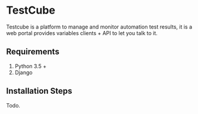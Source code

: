 # TestCube
Testcube is a platform to manage and monitor automation test results, it is a web portal provides variables clients + API to let you talk to it.



## Requirements

1. Python 3.5 + 
2. Django



## Installation Steps

Todo.